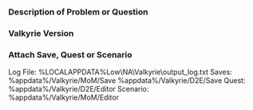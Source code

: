 ### Description of Problem or Question


### Valkyrie Version


### Attach Save, Quest or Scenario
Log File:
%LOCALAPPDATA%Low\NA\Valkyrie\output_log.txt
Saves:
%appdata%/Valkyrie/MoM/Save
%appdata%/Valkyrie/D2E/Save
Quest:
%appdata%/Valkyrie/D2E/Editor
Scenario:
%appdata%/Valkyrie/MoM/Editor
